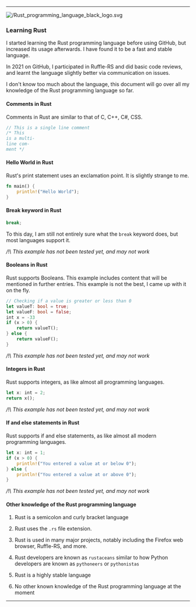 
***

![/Rust_programming_language_black_logo.svg](/Rust_programming_language_black_logo.svg)

### Learning Rust

I started learning the Rust programming language before using GitHub, but increased its usage afterwards. I have found it to be a fast and stable language.

In 2021 on GitHub, I participated in Ruffle-RS and did basic code reviews, and learnt the language slightly better via communication on issues.

I don't know too much about the language, this document will go over all my knowledge of the Rust programming language so far.

#### Comments in Rust

Comments in Rust are similar to that of C, C++, C#, CSS.

```rust
// This is a single line comment
/* This 
is a multi-
line com-
ment */
```

#### Hello World in Rust

Rust's print statement uses an exclamation point. It is slightly strange to me.

```rust
fn main() {
	println!("Hello World");
}
```

#### Break keyword in Rust

```rust
break;
```

To this day, I am still not entirely sure what the `break` keyword does, but most languages support it.

_/!\ This example has not been tested yet, and may not work_

#### Booleans in Rust

Rust supports Booleans. This example includes content that will be mentioned in further entries. This example is not the best, I came up with it on the fly.

```rust
// Checking if a value is greater or less than 0
let valueT: bool = true;
let valueF: bool = false;
int x = -33
if (x > 0) {
	return valueT();
} else {
	return valueF();
}
```

_/!\ This example has not been tested yet, and may not work_

#### Integers in Rust

Rust supports integers, as like almost all programming languages.

```rust
let x: int = 2;
return x();
```

_/!\ This example has not been tested yet, and may not work_

#### If and else statements in Rust

Rust supports if and else statements, as like almost all modern programming languages.

```rust
let x: int = 1;
if (x > 0) {
	println!("You entered a value at or below 0");
} else {
	println!("You entered a value at or above 0");
}
```

_/!\ This example has not been tested yet, and may not work_

#### Other knowledge of the Rust programming language

1. Rust is a semicolon and curly bracket language

2. Rust uses the `.rs` file extension.

3. Rust is used in many major projects, notably including the Firefox web browser, Ruffle-RS, and more.

4. Rust developers are known as `rustaceans` similar to how Python developers are known as `pythoneers` or `pythonistas`

5. Rust is a highly stable language

6. No other known knowledge of the Rust programming language at the moment

***

